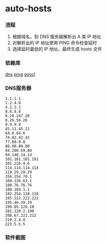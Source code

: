 # auto-hosts

### 流程

1. 根据域名，到 DNS 服务器解析出 A 类 IP 地址
2. 对解析出的 IP 地址使用 PING 命令检查延时
3. 选择延时最低的 IP 地址，最终生成 hosts 文件


### 依赖库

[dns](https://github.com/miekg/dns)
[ping](https://github.com/prometheus-community/pro-bing)
[govcl](https://github.com/ying32/govcl)


### DNS服务器

```text
1.1.1.1
1.2.4.8
4.2.2.1
8.8.8.8
8.20.247.20
8.26.56.26
9.9.9.9
45.11.45.11
64.6.64.6
74.82.42.42
77.88.8.8
80.80.80.80
84.200.69.80
94.140.14.14
101.101.101.101
101.226.4.6
114.114.114.114
119.29.29.29
156.154.70.1
168.126.63.1
180.76.76.76
180.184.1.1
182.254.118.118
185.222.222.222
195.46.39.39
199.85.126.10
202.120.2.100
208.67.222.222
210.2.4.8
223.5.5.5
```


### 软件截图